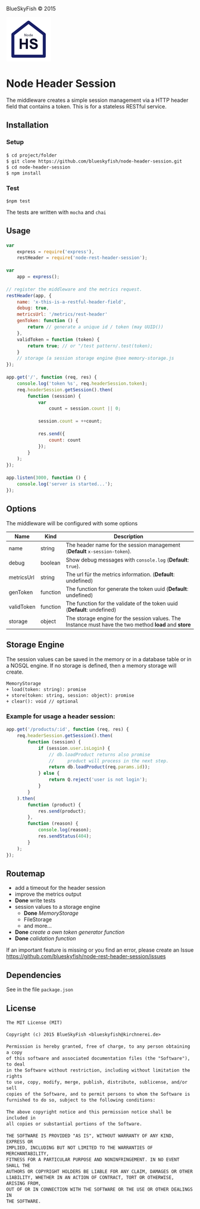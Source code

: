 
BlueSkyFish &copy; 2015

![Node Header Session](logo.png)


# Node Header Session

The middleware creates a simple session management via a HTTP header field that contains a token. This is for a stateless RESTful service.

## Installation

### Setup

	$ cd project/folder
	$ git clone https://github.com/blueskyfish/node-header-session.git
	$ cd node-header-session
	$ npm install

### Test

	$npm test
	
The tests are written with `mocha` and `chai`


## Usage

```js
var
	express = require('express'),
	restHeader = require('node-rest-header-session');

var
	app = express();

// register the middleware and the metrics request.
restHeader(app, {
	name: 'x-this-is-a-restful-header-field',
	debug: true,
	metricsUrl: '/metrics/rest-header'
	genToken: function () {
		return // generate a unique id / token (may UUID())
	},
	validToken = function (token) {
		return true; // or "/test pattern/.test(token);
	}
	// storage (a session storage engine @see memory-storage.js
});

app.get('/', function (req, res) {
	console.log('token %s', req.headerSession.token);
	req.headerSession.getSession().then(
		function (session) {
			var
				count = session.count || 0;
			
			session.count = ++count;
			
			res.send({
				count: count
			});
		}
	);
});

app.listen(3000, function () {
	console.log('server is started...');
});
```


## Options

The middleware will be configured with some options

Name             | Kind     | Description
-----------------|----------|----------------------------------------------
name             | string   | The header name for the session management (**Default** `x-session-token`).
debug            | boolean  | Show debug messages with `console.log` (**Default**: `true`).
metricsUrl       | string   | The url für the metrics information. (**Default**: undefined)
genToken         | function | The function for generate the token uuid (**Default**: undefined)
validToken       | function | The function for the validate of the token uuid (**Default**: undefined)
storage          | object   | The storage engine for the session values. The Instance must have the two method **load** and **store**


## Storage Engine

The session values can be saved in the memory or in a database table or in a NOSQL engine. If no storage
is defined, then a memory storage will create.



    MemoryStorage
    + load(token: string): promise
    + store(token: string, session: object): promise
    + clear(): void // optional


### Example for usage a header session:

```js
app.get('/products/:id', function (req, res) {
	req.headerSession.getSession().then(
		function (session) {
			if (session.user.isLogin) {
				// db.loadProduct returns also promise
				//     product will process in the next step.
				return db.loadProduct(req.params.id));
			} else {
				return Q.reject('user is not login');
			}
		}
	).then(
		function (product) {
			res.send(product);
		},
		function (reason) {
			console.log(reason);
			res.sendStatus(404);
		}
	);
});
```


## Routemap

* add a timeout for the header session
* improve the metrics output
* **Done** write tests
* session values to a storage engine  
  * **Done** *MemoryStorage*
  * FileStorage
  * and more...
* **Done** *create a own token generator function*
* **Done** *calidation function*

If an important feature is missing or you find an error, please create an Issue  
<https://github.com/blueskyfish/node-rest-header-session/issues>


## Dependencies

See in the file `package.json`


## License

	The MIT License (MIT)

	Copyright (c) 2015 BlueSkyFish <blueskyfish@kirchnerei.de>

	Permission is hereby granted, free of charge, to any person obtaining a copy
	of this software and associated documentation files (the "Software"), to deal
	in the Software without restriction, including without limitation the rights
	to use, copy, modify, merge, publish, distribute, sublicense, and/or sell
	copies of the Software, and to permit persons to whom the Software is
	furnished to do so, subject to the following conditions:

	The above copyright notice and this permission notice shall be included in
	all copies or substantial portions of the Software.

	THE SOFTWARE IS PROVIDED "AS IS", WITHOUT WARRANTY OF ANY KIND, EXPRESS OR
	IMPLIED, INCLUDING BUT NOT LIMITED TO THE WARRANTIES OF MERCHANTABILITY,
	FITNESS FOR A PARTICULAR PURPOSE AND NONINFRINGEMENT. IN NO EVENT SHALL THE
	AUTHORS OR COPYRIGHT HOLDERS BE LIABLE FOR ANY CLAIM, DAMAGES OR OTHER
	LIABILITY, WHETHER IN AN ACTION OF CONTRACT, TORT OR OTHERWISE, ARISING FROM,
	OUT OF OR IN CONNECTION WITH THE SOFTWARE OR THE USE OR OTHER DEALINGS IN
	THE SOFTWARE.
